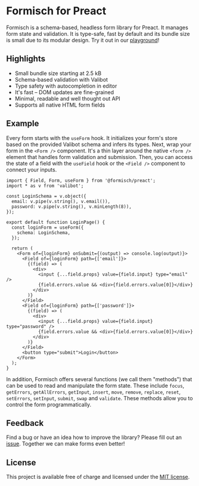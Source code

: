 # Formisch for Preact

Formisch is a schema-based, headless form library for Preact. It manages form state and validation. It is type-safe, fast by default and its bundle size is small due to its modular design. Try it out in our [playground](https://stackblitz.com/edit/formisch-playground-preact)!

## Highlights

- Small bundle size starting at 2.5 kB
- Schema-based validation with Valibot
- Type safety with autocompletion in editor
- It's fast – DOM updates are fine-grained
- Minimal, readable and well thought out API
- Supports all native HTML form fields

## Example

Every form starts with the `useForm` hook. It initializes your form's store based on the provided Valibot schema and infers its types. Next, wrap your form in the `<Form />` component. It's a thin layer around the native `<form />` element that handles form validation and submission. Then, you can access the state of a field with the `useField` hook or the `<Field />` component to connect your inputs.

```tsx
import { Field, Form, useForm } from '@formisch/preact';
import * as v from 'valibot';

const LoginSchema = v.object({
  email: v.pipe(v.string(), v.email()),
  password: v.pipe(v.string(), v.minLength(8)),
});

export default function LoginPage() {
  const loginForm = useForm({
    schema: LoginSchema,
  });

  return (
    <Form of={loginForm} onSubmit={(output) => console.log(output)}>
      <Field of={loginForm} path={['email']}>
        {(field) => (
          <div>
            <input {...field.props} value={field.input} type="email" />
            {field.errors.value && <div>{field.errors.value[0]}</div>}
          </div>
        )}
      </Field>
      <Field of={loginForm} path={['password']}>
        {(field) => (
          <div>
            <input {...field.props} value={field.input} type="password" />
            {field.errors.value && <div>{field.errors.value[0]}</div>}
          </div>
        )}
      </Field>
      <button type="submit">Login</button>
    </Form>
  );
}
```

In addition, Formisch offers several functions (we call them "methods") that can be used to read and manipulate the form state. These include `focus`, `getErrors`, `getAllErrors`, `getInput`, `insert`, `move`, `remove`, `replace`, `reset`, `setErrors`, `setInput`, `submit`, `swap` and `validate`. These methods allow you to control the form programmatically.

## Feedback

Find a bug or have an idea how to improve the library? Please fill out an [issue](https://github.com/fabian-hiller/formisch/issues/new). Together we can make forms even better!

## License

This project is available free of charge and licensed under the [MIT license](https://github.com/fabian-hiller/formisch/blob/main/LICENSE.md).
